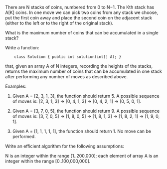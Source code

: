﻿There are N stacks of coins, numbered from 0 to N−1. The Kth stack has A[K] coins. In one move we can pick two coins from any stack we choose, put the first coin away and place the second coin on the adjacent stack (either to the left or to the right of the original stack).

What is the maximum number of coins that can be accumulated in a single stack?

Write a function:

```
    class Solution { public int solution(int[] A); }
```

that, given an array A of N integers, recording the heights of the stacks, returns the maximum number of coins that can be accumulated in one stack after performing any number of moves as described above.

Examples:

1. Given A = [2, 3, 1, 3], the function should return 5. A possible sequence of moves is: [2, 3, 1, 3] → [0, 4, 1, 3] → [0, 4, 2, 1] → [0, 5, 0, 1].

2. Given A = [3, 7, 0, 5], the function should return 9. A possible sequence of moves is: [3, 7, 0, 5] → [1, 8, 0, 5] → [1, 8, 1, 3] → [1, 8, 2, 1] → [1, 9, 0, 1].

3. Given A = [1, 1, 1, 1, 1], the function should return 1. No move can be performed.

Write an efficient algorithm for the following assumptions:

N is an integer within the range [1..200,000];
each element of array A is an integer within the range [0..100,000,000].